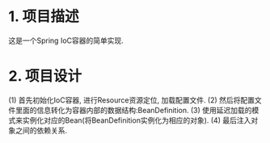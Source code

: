 # **1. 项目描述**

这是一个Spring IoC容器的简单实现.

# **2. 项目设计**

(1) 首先初始化IoC容器, 进行Resource资源定位, 加载配置文件.
(2) 然后将配置文件里面的信息转化为容器内部的数据结构:BeanDefinition.
(3) 使用延迟加载的模式来实例化对应的Bean(将BeanDefinition实例化为相应的对象).
(4) 最后注入对象之间的依赖关系.
